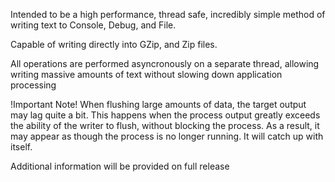 Intended to be a high performance, thread safe, incredibly simple method of writing text to Console, Debug, and File.
			
Capable of writing directly into GZip, and Zip files.
			
All operations are performed asyncronously on a separate thread, allowing writing massive amounts of text without slowing down application processing

!Important Note!
When flushing large amounts of data, the target output may lag quite a bit. This happens when the process output greatly exceeds the ability of the writer to flush, without blocking the process. As a result, it may appear as though the process is no longer running. It will catch up with itself.

Additional information will be provided on full release